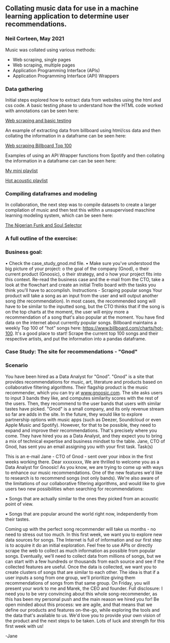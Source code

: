 ## Collating music data for use in a machine learning application to determine user recommendations.

### Neil Corteen, May 2021

Music was collated using various methods:
- Web scraping, single pages
- Web scraping, multiple pages
- Application Programming Interface (APIs)
- Application Programming Interface (API) Wrappers

### Data gathering  
Initial steps explored how to extract data from websites using the html and css code. A basic testing phase to understand how the HTML code worked with annotations can be seen here: 
  
[Web scraping and basic testing](./Webscraping_basic_testing_with_annotations.ipynb)

An example of extracting data from billboard using html/css data and then collating the information in a dataframe can be seen here:
  
[Web scraping Billboard Top 100](./Webscraping_Billboard_Top100.ipynb)

Examples of using an API Wrapper functions from Spotify and then collating the information in a dataframe can can be seen here:

[My mini playlist](./Wrappers_my_mini_playlist.ipynb)

[Hot acoustic playlist](.//Wrappers_hot_acoustic_playlist_.ipynb) 


### Compiling dataframes and modeling
In collaboration, the next step was to compile datasets to create a larger compilation of music and then test this witihn a unsupervised maschine learning modeling system, which can be seen here:

[The Nigerian Funk and Soul Selector](./The%20Nigerian%20Funk%20and%20Soul%20Groove%20Selector.ipynb)
 
   
  
### A full outline of the exercise:
  
### Business goal:
•	Check the case_study_gnod.md file.
•	Make sure you've understood the big picture of your project:
o	the goal of the company (Gnod),
o	their current product (Gnoosic),
o	their strategy, and
o	how your project fits into this context.
Re-read the business case and the e-mail from the CTO, take a look at the flowchart and create an initial Trello board with the tasks you think you'll have to accomplish.
Instructions - Scraping popular songs
Your product will take a song as an input from the user and will output another song (the recommendation). In most cases, the recommended song will have to be similar to the inputted song, but the CTO thinks that if the song is on the top charts at the moment, the user will enjoy more a recommendation of a song that's also popular at the moment.
You have find data on the internet about currently popular songs. Billboard maintains a weekly Top 100 of "hot" songs here: https://www.billboard.com/charts/hot-100.
It's a good place to start! Scrape the current top 100 songs and their respective artists, and put the information into a pandas dataframe.

### Case Study: The site for recommendations - "Gnod"
   
### Scenario
  
You have been hired as a Data Analyst for "Gnod".
"Gnod" is a site that provides recommendations for music, art, literature and products based on collaborative filtering algorithms. Their flagship product is the music recommender, which you can try at www.gnoosic.com. The site asks users to input 3 bands they like, and computes similarity scores with the rest of the users. Then, they recommend to the user bands that users with similar tastes have picked.
"Gnod" is a small company, and its only revenue stream so far are adds in the site. In the future, they would like to explore partnership options with music apps (such as Deezer, Soundcloud or even Apple Music and Spotify). However, for that to be possible, they need to expand and improve their recommendations.
That's precisely where you come. They have hired you as a Data Analyst, and they expect you to bring a mix of technical expertise and business mindset to the table.
Jane, CTO of Gnod, has sent you an email assigning you with your first task.
Task(s)
  
This is an e-mail Jane - CTO of Gnod - sent over your inbox in the first weeks working there.
Dear xxxxxxxx, We are thrilled to welcome you as a Data Analyst for Gnoosic!
As you know, we are trying to come up with ways to enhance our music recommendations. One of the new features we'd like to research is to recommend songs (not only bands). We're also aware of the limitations of our collaborative filtering algorithms, and would like to give users two new possibilities when searching for recommendations:
  
•	Songs that are actually similar to the ones they picked from an acoustic point of view.
  
•	Songs that are popular around the world right now, independently from their tastes.
  
Coming up with the perfect song recommender will take us months - no need to stress out too much. In this first week, we want you to explore new data sources for songs. The Internet is full of information and our first step is to acquire it do an initial exploration. Feel free to use APIs or directly scrape the web to collect as much information as possible from popular songs. Eventually, we'll need to collect data from millions of songs, but we can start with a few hundreds or thousands from each source and see if the collected features are useful.
Once the data is collected, we want you to create clusters of songs that are similar to each other. The idea is that if a user inputs a song from one group, we'll prioritize giving them recommendations of songs from that same group.
On Friday, you will present your work to me and Marek, the CEO and founder. Full disclosure: I need you to be very convincing about this whole song-recommender, as this has been my personal push and the main reason we hired you for!
Be open minded about this process: we are agile, and that means that we define our products and features on-the-go, while exploring the tools and the data that's available to us. We'd love you to provide your own vision of the product and the next steps to be taken.
Lots of luck and strength for this first week with us!
  
-Jane
